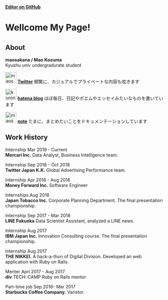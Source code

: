 **[Editor on GitHub](https://github.com/maosakana/maosakana.github.io/edit/master/index.md)**   　

# Wellcome My Page!
## About　
**maosakana  /  Mao Kozuma**  
Kyushu univ undergradurate student

<img width="35" alt="maosakana" src="https://user-images.githubusercontent.com/25532388/54070891-508f8500-42a9-11e9-8e1c-a20a6c2a272f.jpg">  **[Twitter](http://twitter.com/ma_osakana)**  頻繁に、カジュアルでプライベートな内容も呟きます		
 
 <img width="35" alt="kuroniko" src="https://user-images.githubusercontent.com/25532388/54070898-5ab18380-42a9-11e9-8592-447785856f21.PNG">  **[hatena blog](http://maosakana.hatenablog.com/)**  ほぼ毎日、日記やポエムやエッセイみたいなものを書いています		 
  
 <img width="35" alt="maosakanako" src="https://user-images.githubusercontent.com/25532388/54070893-54230c00-42a9-11e9-81d6-8c183ac9abd7.png"> **[note](https://note.mu/maosakana)**  たまに、まとめたいことをドキュメンテーションしています	
  
## Work History

Internship  Mar 2019 - Current  
**Mercari Inc.** Data Analyst, Business Intelligence team.

Internship   Sep 2018 - Oct 2018      
**Twitter Japan K.K.** Global Advertising Performance team.

Internship    Apr 2018 - Aug 2018    
**Money Forward Inc.** Software Engineer

Internships   Aug 2018    
**Japan Tobacco Inc.** Corporate Planning Department. The final presentation championship.

Internship   Sep 2017 - Mar 2018    
**LINE Fukuoka** Data Scientist Assistant, analyzed a LINE news.

Internship   Aug 2017    
**IBM Japan Inc.** Innovation Consulting course. The final presentation championship.

Internship   Aug 2017    
**THE NIKKEI.** A hack-a-thon of Digital Division. Developed an web application with Ruby on Rails.

Menter   Apri 2017 - Aug 2017    
**div** TECH::CAMP Ruby on Rails mentor

Part-time job   Sep 2016- Mar 2017    
**Starbucks Coffee Company.** Varistor.
